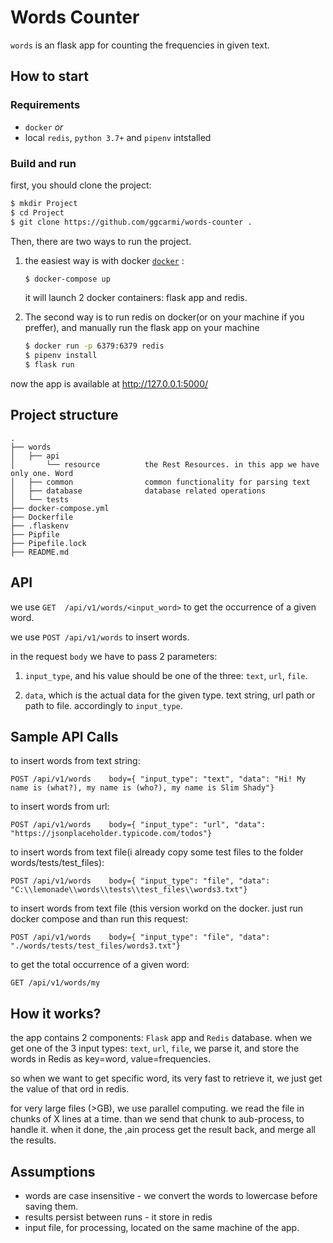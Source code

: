 # Words Counter

`words` is an flask app for counting the frequencies in given text. 


## How to start 


### Requirements 
- `docker`
*or*
- local `redis`, `python 3.7+` and `pipenv` intstalled

### Build and run
first, you should clone the project:
```sh
$ mkdir Project
$ cd Project
$ git clone https://github.com/ggcarmi/words-counter .
```

Then, there are two ways to run the project. 

1. the easiest way is with docker [`docker`](https://www.docker.com/products/docker-desktop) :

    ``` sh 
    $ docker-compose up 
    ```

    it will launch 2 docker containers: flask app and redis.
    
2. The second way is to run redis on docker(or on your machine if you preffer), 
    and manually run the flask app on your machine

    ```sh
    $ docker run -p 6379:6379 redis
    $ pipenv install
    $ flask run
    ```

now the app is available at http://127.0.0.1:5000/


## Project structure

    .
    ├── words                       
    │   ├── api
    │       └── resource          the Rest Resources. in this app we have only one. Word
    │   ├── common                common functionality for parsing text
    │   ├── database              database related operations
    │   └── tests
    ├── docker-compose.yml
    ├── Dockerfile
    ├── .flaskenv
    ├── Pipfile
    ├── Pipefile.lock
    ├── README.md
    
## API

we use `GET  /api/v1/words/<input_word>` to get the occurrence of a given word.

we use `POST /api/v1/words` to insert words.

in the request `body` we have to pass 2 parameters:
   
  1. `input_type`, and his value should be one of the three: `text`, `url`, `file`.
   
  2. `data`, which is the actual data for the given type. text string, url path or path to file. accordingly to `input_type`.
    
    
    
## Sample API Calls


to insert words from text string:

``` POST /api/v1/words    body={ "input_type": "text", "data": "Hi! My name is (what?), my name is (who?), my name is Slim Shady"} ```


to insert words from url:

``` POST /api/v1/words    body={ "input_type": "url", "data": "https://jsonplaceholder.typicode.com/todos"} ```


to insert words from text file(i already copy some test files to the folder words/tests/test_files):

``` POST /api/v1/words    body={ "input_type": "file", "data": "C:\\lemonade\\words\\tests\\test_files\\words3.txt"} ```


to insert words from text file (this version workd on the docker. just run docker compose and than run this request:

``` POST /api/v1/words    body={ "input_type": "file", "data": "./words/tests/test_files/words3.txt"} ```


to get the total occurrence of a given word:

``` GET /api/v1/words/my ```



## How it works?

the app contains 2 components: `Flask` app and `Redis` database.
when we get one of the 3 input types: `text`, `url`, `file`,
we parse it, and store the words in Redis as key=word, value=frequencies.

so when we want to get specific word, its very fast to retrieve it,
we just get the value of that ord in redis.

for very large files (>GB), we use parallel computing. 
we read the file in chunks of X lines at a time.
than we send that chunk to aub-process, to handle it.
when it done, the ,ain process get the result back,
and merge all the results.



## Assumptions
- words are case insensitive - we convert the words to lowercase before saving them.
- results persist between runs - it store in redis
- input file, for processing, located on the same machine of the app.